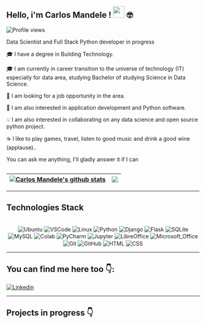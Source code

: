 ## Hello, i'm Carlos Mandele ! <img src="https://media.giphy.com/media/hvRJCLFzcasrR4ia7z/giphy.gif" width="30"> 🤓

<img src="https://komarev.com/ghpvc/?username=CarlosMandele&color=yellow" alt="Profile views" />  


Data Scientist and Full Stack Python developer in progress

🎓 I have a degree in Building Technology.
 
🎓 I am currently in career transition to the universe of technology (IT) especially for data area, studying Bachelor of studying Science in Data Science.

🔭 I am looking for a job opportunity in the area.

🔭 I am also interested in application development and Python software.

💡 I am also interested in collaborating on any data science and open source python project.

☕ I like to play games, travel, listen to good music and drink a good wine (applause)..

You can ask me anything, I'll gladly answer it if I can


## 
| <a href="https://github.com/CarlosMandele/github-readme-stats"><img align="center" src="https://github-readme-stats.vercel.app/api?username=CarlosMandele&show_icons=true&include_all_commits=true&theme=buefy&hide_border=true" alt="Carlos  Mandele's github stats" /></a> | <a href="https://github.com/CarlosMandele/github-readme-stats"><img align="center" src="https://github-readme-stats.vercel.app/api/top-langs/?username=CarlosMandele&layout=compact&theme=buefy&hide_border=true" /></a> |
| ------------- | ------------- |

-----
## Technologies Stack 

<div align="center"><br>

  <img align="center" alt="Ubuntu" src="https://img.shields.io/badge/Ubuntu-E95420?style=for-the-badge&logo=ubuntu&logoColor=white">
  <img align="center" alt="VSCode" src="https://img.shields.io/badge/Visual_Studio_Code-0078D4?style=for-the-badge&logo=visual%20studio%20code&logoColor=white">
  <img align="center" alt="Linux" src="https://img.shields.io/badge/Linux-FCC624?style=for-the-badge&logo=linux&logoColor=black">
  <img align="center" alt="Python" src="https://img.shields.io/badge/Python-14354C?style=for-the-badge&logo=python&logoColor=white">
  <img align="center" alt="Django" src="https://img.shields.io/badge/Django-092E20?style=for-the-badge&logo=django&logoColor=white">
  <img align="center" alt="Flask" src="https://img.shields.io/badge/Flask-000000?style=for-the-badge&logo=flask&logoColor=white">
  <img align="center" alt="SQLite" src="https://img.shields.io/badge/SQLite-07405E?style=for-the-badge&logo=sqlite&logoColor=white">
  <img align="center" alt="MySQL" src="https://img.shields.io/badge/MySQL-005C84?style=for-the-badge&logo=mysql&logoColor=white">
  <img align="center" alt="Colab" src="https://img.shields.io/badge/Colab-F9AB00?style=for-the-badge&logo=googlecolab&color=525252">
  <img align="center" alt="PyCharm" src="https://img.shields.io/badge/PyCharm-000000.svg?&style=for-the-badge&logo=PyCharm&logoColor=white">
  <img align="center" alt="Jupyter" src="https://img.shields.io/badge/Jupyter-orange?style=for-the-badge&logo=Jupyter">
  <img align="center" alt="LibreOffice" src="https://img.shields.io/badge/LibreOffice-18A303?style=for-the-badge&logo=LibreOffice&logoColor=white">
  <img align="center" alt="Microsoft_Office" src="https://img.shields.io/badge/Microsoft_Office-D83B01?style=for-the-badge&logo=microsoft-office&logoColor=white">
  <img align="center" alt="Git" src="https://img.shields.io/badge/GIT-E44C30?style=for-the-badge&logo=git&logoColor=white">
  <img align="center" alt="GitHub" src="https://img.shields.io/badge/GitHub-100000?style=for-the-badge&logo=github&logoColor=white">
  <img align="center" alt="HTML" src="https://img.shields.io/badge/HTML5-E34F26?style=for-the-badge&logo=html5&logoColor=white">
  <img align="center" alt="CSS" src="https://img.shields.io/badge/CSS3-1572B6?style=for-the-badge&logo=css3&logoColor=white">
 </div>
 
-------

## You can find me here too 👇:

<a href="https://www.linkedin.com/in/www.linkedin.com/in/carlosmandele/" target="_blank">
<img align="center" src="https://img.shields.io/badge/LinkedIn-0077B5?style=for-the-badge&logo=linkedin&logoColor=white" alt="Linkedin"/>
</a>  

------
## Projects in progress 👇
